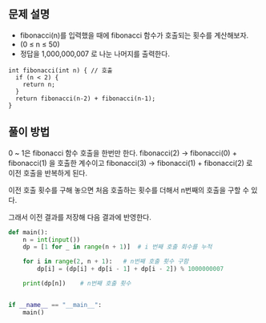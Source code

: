 ## 문제 설명
- fibonacci(n)를 입력했을 때에 fibonacci 함수가 호출되는 횟수를 계산해보자.
- (0 ≤ n ≤ 50)
- 정답을 1,000,000,007 로 나눈 나머지를 출력한다.

```
int fibonacci(int n) { // 호출
  if (n < 2) {
    return n;
  }  
  return fibonacci(n-2) + fibonacci(n-1);
}
```

## 풀이 방법
0 ~ 1은 fibonacci 함수 호출을 한번만 한다.
fibonacci(2) -> fibonacci(0) + fibonacci(1) 을 호출한 계수이고
fibonacci(3) -> fibonacci(1) + fibonacci(2) 로 
이전 호출을 반복하게 된다.

이전 호출 횟수를 구해 놓으면 처음 호출하는 횟수를 더해서 n번째의 호출을 구할 수 있다.

그래서 이전 결과를 저장해 다음 결과에 반영한다.

``` python
def main():
    n = int(input())
    dp = [1 for _ in range(n + 1)]  # i 번째 호출 회수를 누적

    for i in range(2, n + 1):   # n번째 호출 횟수 구함
        dp[i] = (dp[i] + dp[i - 1] + dp[i - 2]) % 1000000007

    print(dp[n])    # n번째 호출 횟수


if __name__ == "__main__":
    main()

```